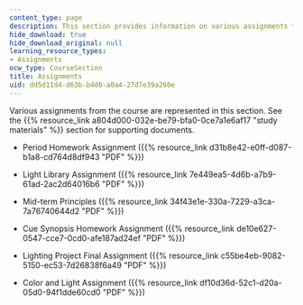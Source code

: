 ```yaml
---
content_type: page
description: This section provides information on various assignments for the course.
hide_download: true
hide_download_original: null
learning_resource_types:
- Assignments
ocw_type: CourseSection
title: Assignments
uid: dd5d11d4-d63b-b4d0-a0a4-27d7e39a260e
---
```


Various assignments from the course are represented in this section. See the {{% resource_link a804d000-032e-be79-bfa0-0ce7a1e6af17 "study materials" %}} section for supporting documents.

*   Period Homework Assignment ({{% resource_link d31b8e42-e0ff-d087-b1a8-cd764d8df943 "PDF" %}})
    
*   Light Library Assignment ({{% resource_link 7e449ea5-4d6b-a7b9-61ad-2ac2d64016b6 "PDF" %}})
    
*   Mid-term Principles ({{% resource_link 34f43e1e-330a-7229-a3ca-7a76740644d2 "PDF" %}})
    
*   Cue Synopsis Homework Assignment ({{% resource_link de10e627-0547-cce7-0cd0-afe187ad24ef "PDF" %}})
    
*   Lighting Project Final Assignment ({{% resource_link c55be4eb-9082-5150-ec53-7d26838f6a49 "PDF" %}})
    
*   Color and Light Assignment ({{% resource_link df10d36d-52c1-d20a-05d0-94f1dde60cd0 "PDF" %}})
